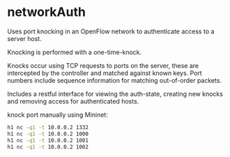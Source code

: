 # networkAuth

Uses port knocking in an OpenFlow network to authenticate access to a server host. 

Knocking is performed with a one-time-knock.

Knocks occur using TCP requests to ports on the server, these are intercepted by the controller and matched against known keys.
Port numbers include sequence information for matching out-of-order packets.

Includes a restful interface for viewing the auth-state, creating new knocks and removing access for authenticated hosts.


knock port manually using Mininet:

```bash
h1 nc -q1 -t 10.0.0.2 1332
h1 nc -q1 -t 10.0.0.2 1000
h1 nc -q1 -t 10.0.0.2 1001
h1 nc -q1 -t 10.0.0.2 1002
```
